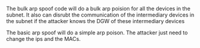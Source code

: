 The bulk arp spoof code will do a bulk arp poision for all the devices in the subnet. It also can disrubt the communication of the intermediary devices in the subnet if the attacker knows the DGW of these intermediary devices

The basic arp spoof will do a simple arp poison. The attacker just need to change the ips and the MACs.
